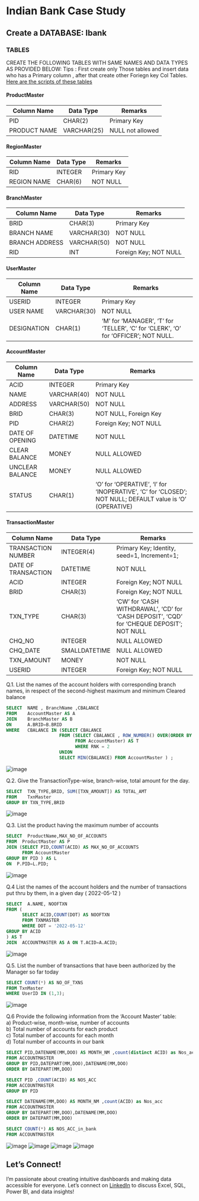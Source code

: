 # Indian Bank Case Study

## **Create a DATABASE: Ibank**
### TABLES
CREATE THE FOLLOWING TABLES WITH SAME NAMES AND DATA TYPES AS PROVIDED BELOW:
Tips : First create only Those tables and insert data who has a Primary column , after that create other Foriegn key Col Tables.
[Here are the scripts of these tables](https://github.com/pawar03/Indian-Bank-Case-Study--SQL/blob/e59e68890b3a91c44d8c791731d00e3e05c9cd9a/IndianBank_Queries.sql)
#### ProductMaster
|Column Name 	|Data Type	|Remarks|
|-------------|-----------|-------|
|PID	|CHAR(2)	|Primary Key
|PRODUCT NAME	|VARCHAR(25)	|NULL not allowed

#### RegionMaster 
|Column Name 	|Data Type	|Remarks|
|-------------|-----------|-------|
|RID	|INTEGER	|Primary Key|
|REGION NAME	|CHAR(6)	|NOT NULL|

#### BranchMaster 
|Column Name 	|Data Type	|Remarks|
|-------------|-----------|-------|
|BRID	|CHAR(3)	|Primary Key
|BRANCH NAME	|VARCHAR(30)	|NOT NULL
|BRANCH ADDRESS	|VARCHAR(50)	|NOT NULL
|RID	|INT	|Foreign Key; NOT NULL

#### UserMaster 
|Column Name 	|Data Type	|Remarks|
|-------------|-----------|-------|
|USERID	|INTEGER	|Primary Key
|USER NAME	|VARCHAR(30)	|NOT NULL
|DESIGNATION	|CHAR(1)	|‘M’ for ‘MANAGER’, ‘T’ for ‘TELLER’, ‘C’ for ‘CLERK’, ‘O’ for ‘OFFICER’; NOT NULL.

#### AccountMaster
|Column Name 	|Data Type	|Remarks|
|-------------|-----------|-------|
|ACID	|INTEGER	|Primary Key
|NAME	|VARCHAR(40)	|NOT NULL 
|ADDRESS	|VARCHAR(50)	|NOT NULL
|BRID	|CHAR(3)	|NOT NULL, Foreign Key
|PID	|CHAR(2)	|Foreign Key; NOT NULL
|DATE OF OPENING	|DATETIME	|NOT NULL
|CLEAR BALANCE	|MONEY	|NULL ALLOWED
|UNCLEAR BALANCE	|MONEY	|NULL ALLOWED
|STATUS	|CHAR(1)	|‘O’ for ‘OPERATIVE’,     ‘I’ for ‘INOPERATIVE’, ‘C’ for ‘CLOSED’; NOT NULL; DEFAULT value is ‘O’ (OPERATIVE)

#### TransactionMaster
|Column Name 	|Data Type	|Remarks|
|-------------|-----------|--------|
|TRANSACTION NUMBER	|INTEGER(4)	|Primary Key; Identity, seed=1, Increment=1; 
|DATE OF TRANSACTION	|DATETIME	|NOT NULL
|ACID	|INTEGER	|Foreign Key; NOT NULL
|BRID	|CHAR(3)	|Foreign Key; NOT NULL
|TXN_TYPE	|CHAR(3)	|‘CW’ for ‘CASH WITHDRAWAL’, ‘CD’ for ‘CASH DEPOSIT’, ‘CQD’ for ‘CHEQUE DEPOSIT’; NOT NULL 
|CHQ_NO	|INTEGER	|NULL ALLOWED
|CHQ_DATE	|SMALLDATETIME	|NULL ALLOWED
|TXN_AMOUNT	|MONEY	|NOT NULL
|USERID	|INTEGER	|Foreign Key; NOT NULL

Q.1. List the names of the account holders with corresponding branch names,	in respect of the second-highest maximum and minimum Cleared balance
```sql
SELECT  NAME , BranchName ,CBALANCE
FROM    AccountMaster AS A
JOIN    BranchMaster AS B
ON      A.BRID=B.BRID
WHERE   CBALANCE IN (SELECT CBALANCE
                    FROM (SELECT CBALANCE , ROW_NUMBER() OVER(ORDER BY CBALANCE DESC) AS RNK
                          FROM AccountMaster) AS T
                          WHERE RNK = 2 
                    UNION 
                    SELECT MIN(CBALANCE) FROM AccountMaster ) ;
 ```
 ![image](https://user-images.githubusercontent.com/120770473/229336554-ca5dde9a-9334-458c-9818-affac2deb437.png)

Q.2. Give the TransactionType-wise, branch-wise, total amount for the day.
```sql
SELECT	TXN_TYPE,BRID, SUM([TXN_AMOUNT]) AS TOTAL_AMT
FROM    TxnMaster
GROUP BY TXN_TYPE,BRID
```
![image](https://user-images.githubusercontent.com/120770473/229336604-81894552-616a-46c1-b73c-f3b15b860e95.png)

Q.3. List the product having the maximum number of accounts
```sql
SELECT  ProductName,MAX_NO_OF_ACCOUNTS
FROM  ProductMaster AS P
JOIN (SELECT PID,COUNT(ACID) AS MAX_NO_OF_ACCOUNTS
      FROM AccountMaster
GROUP BY PID ) AS L
ON  P.PID=L.PID;
```
![image](https://user-images.githubusercontent.com/120770473/229336685-1f8b4c89-1280-43e4-bce6-0fab59518d59.png)

Q.4 List the names of the account holders and the number of transactions put thru by them, in a given day ( 2022-05-12 )
```sql
SELECT  A.NAME, NOOFTXN
FROM (
      SELECT ACID,COUNT(DOT) AS NOOFTXN
      FROM TXNMASTER 
      WHERE DOT = '2022-05-12'
GROUP BY ACID
) AS T
JOIN  ACCOUNTMASTER AS A ON T.ACID=A.ACID;
```
![image](https://user-images.githubusercontent.com/120770473/229336773-7bb2eba5-bf25-40af-a494-2c1215398053.png)

Q.5. List the number of transactions that have been authorized by the Manager so far today
```sql
SELECT COUNT(*) AS NO_OF_TXNS
FROM TxnMaster
WHERE UserID IN (1,3);
```
![image](https://user-images.githubusercontent.com/120770473/229337103-b86d825f-8007-45e3-8142-01544bf4fb43.png)

Q.6 Provide the following information from the ‘Account Master’ table:   
a) Product-wise, month-wise, number of accounts   
b) Total number of accounts for each product   
c) Total number of accounts for each month   
d) Total number of accounts in our bank   

		
```sql
SELECT PID,DATENAME(MM,DOO) AS MONTH_NM ,count(distinct ACID) as Nos_acc
FROM ACCOUNTMASTER
GROUP BY PID,DATEPART(MM,DOO),DATENAME(MM,DOO)
ORDER BY DATEPART(MM,DOO)

SELECT PID ,COUNT(ACID) AS NOS_ACC
FROM ACCOUNTMASTER
GROUP BY PID

SELECT DATENAME(MM,DOO) AS MONTH_NM ,count(ACID) as Nos_acc
FROM ACCOUNTMASTER
GROUP BY DATEPART(MM,DOO),DATENAME(MM,DOO)
ORDER BY DATEPART(MM,DOO)

SELECT COUNT(*) AS NOS_ACC_in_bank
FROM ACCOUNTMASTER
```
![image](https://user-images.githubusercontent.com/120770473/229337585-8fa10798-0ba0-44d6-8fff-cf22b8cfeec7.png)
![image](https://user-images.githubusercontent.com/120770473/229337596-62cd8b85-2588-4425-b525-8a39430d6e1f.png)
![image](https://user-images.githubusercontent.com/120770473/229337615-13afb294-1498-4241-8151-b3d133a5cb6d.png)
![image](https://user-images.githubusercontent.com/120770473/229337629-122a3592-aab6-4a4c-9029-d64f4fbbecd9.png)

## Let’s Connect!
I’m passionate about creating intuitive dashboards and making data accessible for everyone. Let’s connect on [LinkedIn](https://www.linkedin.com/in/pooja-pawar-92086217a) to discuss Excel, SQL, Power BI, and data insights!
